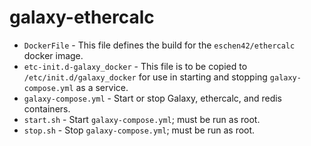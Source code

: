 # galaxy-ethercalc
- `DockerFile` - This file defines the build for the `eschen42/ethercalc` docker image.
- `etc-init.d-galaxy_docker` - This file is to be copied to `/etc/init.d/galaxy_docker` for use in starting and stopping `galaxy-compose.yml` as a service.
- `galaxy-compose.yml` - Start or stop Galaxy, ethercalc, and redis containers.
- `start.sh` - Start `galaxy-compose.yml`; must be run as root.
- `stop.sh` -  Stop  `galaxy-compose.yml`; must be run as root.
